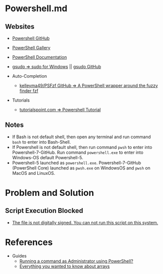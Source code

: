 # Powershell.md

## Websites

* [Powershell GitHub](https://github.com/PowerShell/PowerShell)
* [PowerShell Gallery](https://www.powershellgallery.com/)
* [PowerShell Documentation](https://learn.microsoft.com/en-us/powershell/)
* [gsudo => sudo for Windows](https://gerardog.github.io/gsudo/) || [gsudo GitHub](https://github.com/gerardog/gsudo)

* Auto-Completion
  * [kelleyma49/PSFzf GitHub => A PowerShell wrapper around the fuzzy finder fzf](https://github.com/kelleyma49/PSFzf)

* Tutorials
  * [tutorialspoint.com => Powershell Tutorial](https://www.tutorialspoint.com/powershell/index.htm)
  
## Notes

* If Bash is not default shell, then open any terminal and run command `bash` to enter into Bash-Shell.
* If Powershell is not default shell, then run command `pwsh` to enter into Powershell-7-GitHub. Run command `powershell.exe` to enter into Windows-OS default Powershell-5.
* Powershell-5 launched as `powershell.exe`. Powershell-7-GitHub (PowerShell Core) launched as `pwsh.exe` on WindowsOS and `pwsh` on MacOS and LinuxOS.

# Problem and Solution

## Script Execution Blocked

* [The file is not digitally signed. You can not run this script on this system.](https://learn.microsoft.com/en-us/answers/questions/1275786/the-file-is-not-digitally-signed-you-can-not-run-t)

# References

* Guides
  * [Running a command as Administrator using PowerShell?](https://stackoverflow.com/questions/7690994/running-a-command-as-administrator-using-powershell)
  * [Everything you wanted to know about arrays](https://learn.microsoft.com/en-us/powershell/scripting/learn/deep-dives/everything-about-arrays?view=powershell-7.4)
